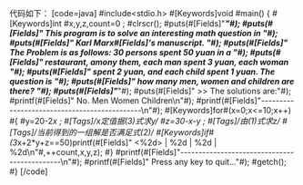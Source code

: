 代码如下：
[code=java]
#include<stdio.h>
#[Keywords]void #main()
{
    #[Keywords]int #x,y,z,count=0 ;
    #clrscr();
    #puts(#[Fields]"****************************************************************"#);
    #puts(#[Fields]"*  This program is to solve an interesting math question in    *"#);
    #puts(#[Fields]"*                  Karl Marx#[Fields]'s manuscript.                     *"#);
    #puts(#[Fields]"* The Problem is as follows: 30 persons spent 50 yuan in a     *"#);
    #puts(#[Fields]"* restaurant, amony them, each man spent 3 yuan, each woman    *"#);
    #puts(#[Fields]"* spent 2 yuan, and each child spent 1 yuan. The question is   *"#);
    #puts(#[Fields]"* how many men, women and children are there?                  *"#);
    #puts(#[Fields]"****************************************************************"#);
    #puts(#[Fields]" >> The solutions are:"#);
    #printf(#[Fields]"   No.        Men       Women     Children\n"#);
    #printf(#[Fields]"---------------------------------------------\n"#);
    #[Keywords]for#(x=0;x<=10;x++)
    #{
        #y=20-2*x ;
        #[Tags]/*x定值据(3)式求y*/
        #z=30-x-y ;
        #[Tags]/*由(1)式求z*/
        #[Tags]/*当前得到的一组解是否满足式(2)*/
        #[Keywords]if#(3*x+2*y+z==50)printf(#[Fields]" <%2d>    |    %2d    |    %2d    |    %2d\n"#,++count,x,y,z);
    #}
    #printf(#[Fields]"---------------------------------------------\n"#);
    #printf(#[Fields]" Press any key to quit..."#);
    #getch();
#}
[/code]
